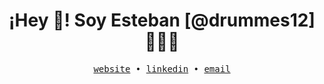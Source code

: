 <div align='center'>
  <h1>¡Hey 👋! Soy Esteban [@drummes12] 👨🏻‍💻</h1>
  <samp>
    <a href='https://pheralb.dev/'>website</a> •
    <a href='https://www.linkedin.com/in/drummes12/'>linkedin</a> •
    <a href='mailto:drummes.12@gmail.com'>email</a>
  </samp>
</div>